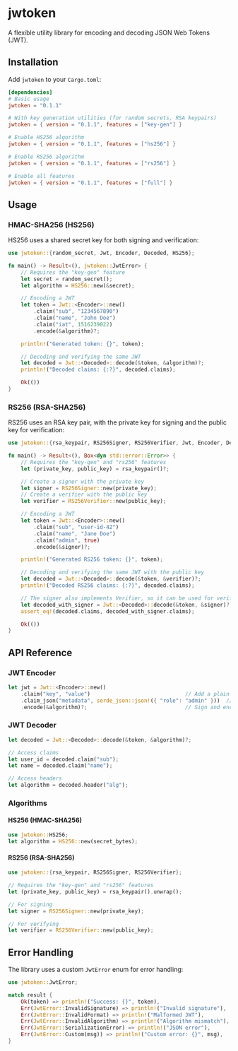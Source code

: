 # jwtoken

A flexible utility library for encoding and decoding JSON Web Tokens (JWT).

## Installation

Add `jwtoken` to your `Cargo.toml`:

```toml
[dependencies]
# Basic usage
jwtoken = "0.1.1"

# With key generation utilities (for random secrets, RSA keypairs)
jwtoken = { version = "0.1.1", features = ["key-gen"] }

# Enable HS256 algorithm
jwtoken = { version = "0.1.1", features = ["hs256"] }

# Enable RS256 algorithm
jwtoken = { version = "0.1.1", features = ["rs256"] }

# Enable all features
jwtoken = { version = "0.1.1", features = ["full"] }
```

## Usage

### HMAC-SHA256 (HS256)

HS256 uses a shared secret key for both signing and verification:

```rust
use jwtoken::{random_secret, Jwt, Encoder, Decoded, HS256};

fn main() -> Result<(), jwtoken::JwtError> {
    // Requires the "key-gen" feature
    let secret = random_secret();
    let algorithm = HS256::new(&secret);

    // Encoding a JWT
    let token = Jwt::<Encoder>::new()
        .claim("sub", "1234567890")
        .claim("name", "John Doe")
        .claim("iat", 1516239022)
        .encode(&algorithm)?;

    println!("Generated token: {}", token);

    // Decoding and verifying the same JWT
    let decoded = Jwt::<Decoded>::decode(&token, &algorithm)?;
    println!("Decoded claims: {:?}", decoded.claims);

    Ok(())
}
```

### RS256 (RSA-SHA256)

RS256 uses an RSA key pair, with the private key for signing and the public key for verification:

```rust
use jwtoken::{rsa_keypair, RS256Signer, RS256Verifier, Jwt, Encoder, Decoded};

fn main() -> Result<(), Box<dyn std::error::Error>> {
    // Requires the "key-gen" and "rs256" features
    let (private_key, public_key) = rsa_keypair()?;

    // Create a signer with the private key
    let signer = RS256Signer::new(private_key);
    // Create a verifier with the public key
    let verifier = RS256Verifier::new(public_key);

    // Encoding a JWT
    let token = Jwt::<Encoder>::new()
        .claim("sub", "user-id-42")
        .claim("name", "Jane Doe")
        .claim("admin", true)
        .encode(&signer)?;

    println!("Generated RS256 token: {}", token);

    // Decoding and verifying the same JWT with the public key
    let decoded = Jwt::<Decoded>::decode(&token, &verifier)?;
    println!("Decoded RS256 claims: {:?}", decoded.claims);

    // The signer also implements Verifier, so it can be used for verification too
    let decoded_with_signer = Jwt::<Decoded>::decode(&token, &signer)?;
    assert_eq!(decoded.claims, decoded_with_signer.claims);

    Ok(())
}
```

## API Reference

### JWT Encoder

```rust
let jwt = Jwt::<Encoder>::new()
    .claim("key", "value")                              // Add a plain value
    .claim_json("metadata", serde_json::json!({ "role": "admin" }))  // Add a JSON value
    .encode(&algorithm)?;                               // Sign and encode to string
```

### JWT Decoder

```rust
let decoded = Jwt::<Decoded>::decode(&token, &algorithm)?;

// Access claims
let user_id = decoded.claim("sub");
let name = decoded.claim("name");

// Access headers
let algorithm = decoded.header("alg");
```

### Algorithms

#### HS256 (HMAC-SHA256)
```rust
use jwtoken::HS256;
let algorithm = HS256::new(secret_bytes);
```

#### RS256 (RSA-SHA256)
```rust
use jwtoken::{rsa_keypair, RS256Signer, RS256Verifier};

// Requires the "key-gen" and "rs256" features
let (private_key, public_key) = rsa_keypair().unwrap();

// For signing
let signer = RS256Signer::new(private_key);

// For verifying
let verifier = RS256Verifier::new(public_key);
```

## Error Handling

The library uses a custom `JwtError` enum for error handling:

```rust
use jwtoken::JwtError;

match result {
    Ok(token) => println!("Success: {}", token),
    Err(JwtError::InvalidSignature) => println!("Invalid signature"),
    Err(JwtError::InvalidFormat) => println!("Malformed JWT"),
    Err(JwtError::InvalidAlgorithm) => println!("Algorithm mismatch"),
    Err(JwtError::SerializationError) => println!("JSON error"),
    Err(JwtError::Custom(msg)) => println!("Custom error: {}", msg),
}
```

